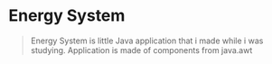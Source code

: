 # Energy System
>Energy System is little Java application that i made while i was studying.
>Application is made of components from java.awt 
